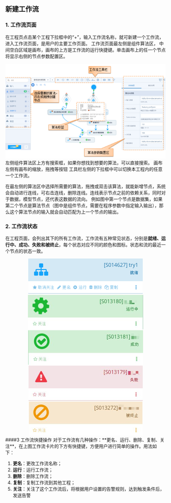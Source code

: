## 新建工作流
### 1. 工作流页面
在工程页点击某个工程下拉框中的“+”，输入工作流名称，就可新建一个工作流，进入工作流页面，是用户的主要工作页面。
工作流页面最左侧是组件算法区， 中间空白区域是画布，画布的上方是工作流的运行快捷键。单击画布上的任一个节点将显示右侧的节点参数配置区。
<div  align="center">
 <img src="./manual/newflow1.png"/>   
</div>
左侧组件算法区上方有搜索框，如果你想找到想要的算法，可以直接搜索。
画布左侧有画布的缩放，拖拽等按钮
工具栏左侧的下拉框中可以切换本工程内的任意一个工作流。

在最左侧的算法区中选择所需要的算法，拖拽或双击该算法，就能新增节点，系统会自动进行连线，可右击连线，删除连线。连线表示节点之前的依赖关系，同时对于数据，模型节点，还代表这数据的流向。 例如图中第一个节点是数据集，如果第二个节点是算法节点（图中是组件节点，需要在程序参数中指定输入输出），那么这个算法节点的输入就会自动匹配为上一个节点的输出。 

### 2. 工作流状态
在工程页面，会列出其下的所有工作流，工作流有五种常见状态，分别是**就绪、运行中、成功、失败和被终止**，每个状态对应不同的颜色和图标。状态和流的最近一个节点的状态一致。
<div  align="center">
 <img src="./manual/pic2_1.png"/>
 <img src="./manual/pic2_2.jpg"/>
 <img src="./manual/pic2_3.jpg"/>
 <img src="./manual/pic2_4.jpg"/>
 <img src="./manual/pic2_5.jpg"/>
</div>
####3 工作流快捷操作
对于工作流有几种操作：**更名、运行、删除、复制、关注**，在上图工作流卡片的下方有快捷键，方便用户进行简单的操作。用法如下：

1. **更名**：更改工作流名称；
2. **运行**：运行工作流；
3. **删除**：删除工作流；
4. **复制**：复制工作流到其他工程；
5. **关注**：关注了这个工作流后，将根据用户设置的告警规则，达到触发条件后，发送告警
